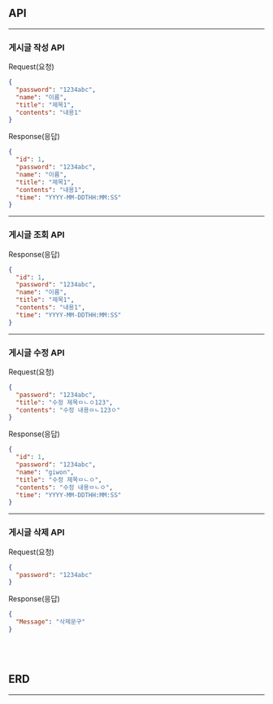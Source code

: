 
## **API**

---
### 게시글 작성 API
Request(요청)
```json
{
  "password": "1234abc",
  "name": "이름",
  "title": "제목1",
  "contents": "내용1"
}
```

Response(응답)
```json
{
  "id": 1,
  "password": "1234abc",
  "name": "이름",
  "title": "제목1",
  "contents": "내용1",
  "time": "YYYY-MM-DDTHH:MM:SS"
}
```
---

### 게시글 조회 API

Response(응답)
```json
{
  "id": 1,
  "password": "1234abc",
  "name": "이름",
  "title": "제목1",
  "contents": "내용1",
  "time": "YYYY-MM-DDTHH:MM:SS"
}
```
---

### 게시글 수정 API

Request(요청)
```json
{
  "password": "1234abc",
  "title": "수정 제목ㅁㄴㅇ123",
  "contents": "수정 내용ㅁㄴ123ㅇ"
}
```

Response(응답)
```json
{
  "id": 1,
  "password": "1234abc",
  "name": "giwon",
  "title": "수정 제목ㅁㄴㅇ",
  "contents": "수정 내용ㅁㄴㅇ",
  "time": "YYYY-MM-DDTHH:MM:SS"
}
```

---

### 게시글 삭제 API

Request(요청)
```json
{
  "password": "1234abc"
}
```
Response(응답)
```json
{
  "Message": "삭제문구"
}
```

<br>
<br>

## **ERD**

---
